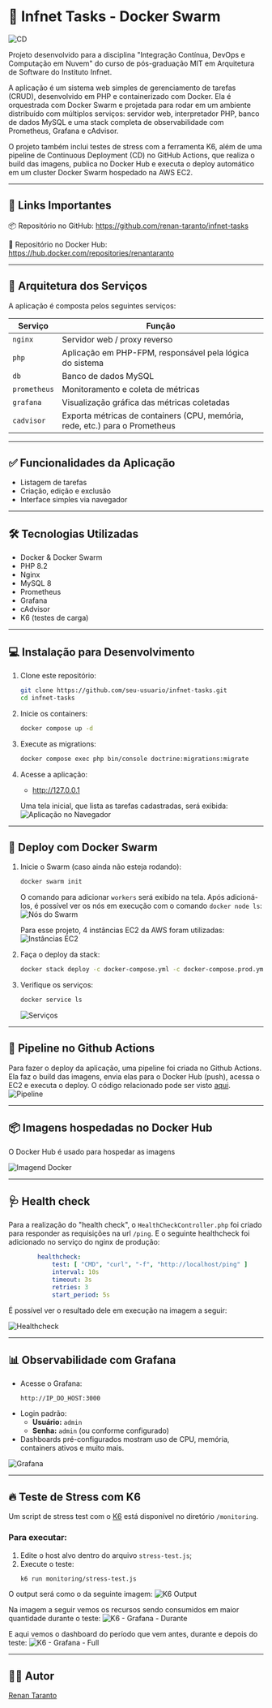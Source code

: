 # 🐳 Infnet Tasks - Docker Swarm

![CD](https://github.com/renan-taranto/infnet-tasks/actions/workflows/cd.yml/badge.svg)

Projeto desenvolvido para a disciplina "Integração Contínua, DevOps e Computação em Nuvem" do curso de pós-graduação MIT 
em Arquitetura de Software do Instituto Infnet.

A aplicação é um sistema web simples de gerenciamento de tarefas (CRUD), desenvolvido em PHP e containerizado com Docker. 
Ela é orquestrada com Docker Swarm e projetada para rodar em um ambiente distribuído com múltiplos serviços: servidor web, 
interpretador PHP, banco de dados MySQL e uma stack completa de observabilidade com Prometheus, Grafana e cAdvisor.

O projeto também inclui testes de stress com a ferramenta K6, além de uma pipeline de Continuous Deployment (CD) no GitHub Actions, 
que realiza o build das imagens, publica no Docker Hub e executa o deploy automático em um cluster Docker Swarm hospedado na AWS EC2.

---

## 🔗 Links Importantes

📦 Repositório no GitHub:
https://github.com/renan-taranto/infnet-tasks

🐳 Repositório no Docker Hub:
https://hub.docker.com/repositories/renantaranto

---

## 🧩 Arquitetura dos Serviços

A aplicação é composta pelos seguintes serviços:

| Serviço     | Função                                                                      |
|-------------|-----------------------------------------------------------------------------|
| `nginx`     | Servidor web / proxy reverso                                                |
| `php`       | Aplicação em PHP-FPM, responsável pela lógica do sistema                    |
| `db`        | Banco de dados MySQL                                                        |
| `prometheus`| Monitoramento e coleta de métricas                                          |
| `grafana`   | Visualização gráfica das métricas coletadas                                 |
| `cadvisor`  | Exporta métricas de containers (CPU, memória, rede, etc.) para o Prometheus |

---

## ✅ Funcionalidades da Aplicação

- Listagem de tarefas
- Criação, edição e exclusão
- Interface simples via navegador

---

## 🛠 Tecnologias Utilizadas

- Docker & Docker Swarm
- PHP 8.2
- Nginx
- MySQL 8
- Prometheus
- Grafana
- cAdvisor
- K6 (testes de carga)

---

## 💻 Instalação para Desenvolvimento

1. Clone este repositório:
   ```bash
   git clone https://github.com/seu-usuario/infnet-tasks.git
   cd infnet-tasks
   ```

2. Inicie os containers:
   ```bash
   docker compose up -d
   ```

3. Execute as migrations:
    ```bash
    docker compose exec php bin/console doctrine:migrations:migrate
    ```

4. Acesse a aplicação:
    - http://127.0.0.1

    Uma tela inicial, que lista as tarefas cadastradas, será exibida:
    ![Aplicação no Navegador](docs/images/Browser.png)

---

## 🚢 Deploy com Docker Swarm

1. Inicie o Swarm (caso ainda não esteja rodando):
   ```bash
   docker swarm init
   ```

    O comando para adicionar `workers` será exibido na tela. Após adicioná-los, é possível ver os
    nós em execução com o comando `docker node ls`:
    ![Nós do Swarm](docs/images/Nós%20do%20SWARM%20(node%20ls).png)

    Para esse projeto, 4 instâncias EC2 da AWS foram utilizadas:
    ![Instâncias EC2](docs/images/Instâncias%20AWS%20-%20Nós%20do%20Swarm.png)

2. Faça o deploy da stack:
   ```bash
   docker stack deploy -c docker-compose.yml -c docker-compose.prod.yml infnet-tasks
   ```

3. Verifique os serviços:
   ```bash
   docker service ls
   ```

    ![Serviços](docs/images/Docker%20Swarm%20Services.png)

---

## 🔁 Pipeline no Github Actions

Para fazer o deploy da aplicação, uma pipeline foi criada no Github Actions. Ela faz
o build das imagens, envia elas para o Docker Hub (push), acessa o EC2 e executa o deploy. O código
relacionado pode ser visto [aqui](https://github.com/renan-taranto/infnet-tasks/blob/master/.github/workflows/cd.yml).
![Pipeline](docs/images/Pipeline.png)

---

## 📦 Imagens hospedadas no Docker Hub

O Docker Hub é usado para hospedar as imagens

![Imagend Docker](docs/images/Docker%20HUB%20-%20Imagens.png)

---

## 🩺 Health check

Para a realização do "health check", o `HealthCheckController.php` foi criado para responder as 
requisições na url `/ping`. E o seguinte healthcheck foi adicionado no serviço do nginx de produção:
```yaml
        healthcheck:
            test: [ "CMD", "curl", "-f", "http://localhost/ping" ]
            interval: 10s
            timeout: 3s
            retries: 3
            start_period: 5s
```

É possível ver o resultado dele em execução na imagem a seguir:

![Healthcheck](docs/images/Health%20check.png)

---

## 📊 Observabilidade com Grafana

- Acesse o Grafana:
  ```
  http://IP_DO_HOST:3000
  ```
- Login padrão:
    - **Usuário:** `admin`
    - **Senha:** `admin` (ou conforme configurado)
- Dashboards pré-configurados mostram uso de CPU, memória, containers ativos e muito mais.

![Grafana](docs/images/Grafana%20Dashboard%20-%2030%20minutos.png)

---

## 🔥 Teste de Stress com K6

Um script de stress test com o [K6](https://k6.io/) está disponível no diretório `/monitoring`.

### Para executar:

1. Edite o host alvo dentro do arquivo `stress-test.js`;
2. Execute o teste:
   ```bash
   k6 run monitoring/stress-test.js
   ```
O output será como o da seguinte imagem:
![K6 Output](docs/images/K6%20Output.png)

Na imagem a seguir vemos os recursos sendo consumidos em maior quantidade durante o teste:
![K6 - Grafana - Durante](/docs/images/K6%20-%20Grafana%20-%20Durante.png)

E aqui vemos o dashboard do período que vem antes, durante e depois do teste:
![K6 - Grafana - Full](/docs/images/K6%20-%20Grafana%20-%20Antes,%20Durante%20%20e%20Depois.png)

---

## 👨‍💻 Autor

[Renan Taranto](https://github.com/renan-taranto)